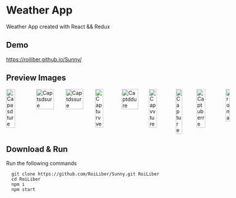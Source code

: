 # Weather App

Weather App created with React && Redux

## Demo

https://roiliber.github.io/Sunny/

## Preview Images

<div style="display: flex; justify-content: space-around flex-wrap: wrap">
  <img src="https://i.ibb.co/pKhGmSh/Capasdture.png" alt="Capasdture" border="0" width="30%">
  <img src="https://i.ibb.co/vvJVx7P/Captsdsure.png" alt="Captsdsure" border="0" width="60%">
  <img src="https://i.ibb.co/vXfkqhC/Captdssure.png" alt="Captdssure" border="0" width="60%">
  <img src="https://i.ibb.co/hHFbM4g/Capturvve.png" alt="Capturvve" border="0" width="30%">
  <img src="https://i.ibb.co/xSf4SzF/Captddure.png" alt="Captddure" border="0" width="60%">
  <img src="https://i.ibb.co/PFTDT2m/Capvvture.png" alt="Capvvture" border="0" width="30%">
  <img src="https://i.ibb.co/PcB26L7/Capture.png" alt="Capture" border="0" width="30%">
  <img src="https://i.ibb.co/93jmDy6/Captuberre.png" alt="Captuberre" border="0" width="30%">
  <img src="https://i.ibb.co/27ZqhKf/roma.png" alt="roma" border="0" width="30% "300px">
</div>

## Download & Run
Run the following commands
```
  git clone https://github.com/RoiLiber/Sunny.git RoiLiber
  cd RoiLiber
  npm i
  npm start
```
